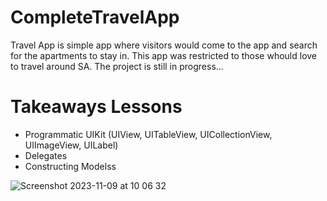 # CompleteTravelApp


Travel App is simple app where visitors would come to the app and search for the apartments to stay in. 
This app was restricted to those whould love to travel around SA. The project is still in progress... 

# Takeaways Lessons

- Programmatic UIKit (UIView, UITableView, UICollectionView, UIImageView, UILabel)
- Delegates
- Constructing Modelss

![Screenshot 2023-11-09 at 10 06 32](https://github.com/carrington-manyuchi/CompleteTravelApp/assets/60835640/e7c4e90a-b323-4732-9087-fcdab8851c0d)
